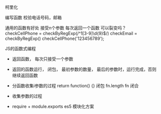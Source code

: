 柯里化

编写函数  校验电话号码，邮箱

通用的函数有好处  接受n个参数   每次返回一个函数
可以裂变吗？
checkCellPhone = checkByRegExp(/^1[3-9]\d{9}$/)
checkEmail = checkByRegExp()
checkCellPhone('123456789');

JS的函数式编程


- 返回函数， 每次只接受一个参数
- 返回的函数运行， 闭包， 最初参数的数量， 最后的参数时，运行完成，否则继续返回函数

- 分函数收集i参数的过程
    return function() {} 闭包  fn.length fn 闭合
- 收集参数的过程

- require + module.exports es5 模块化方案